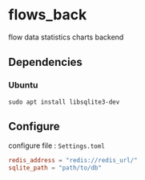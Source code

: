 # flows_back
flow data statistics charts backend

## Dependencies

### Ubuntu
```shell
sudo apt install libsqlite3-dev
```

## Configure
configure file : `Settings.toml`
```toml
redis_address = "redis://redis_url/"
sqlite_path = "path/to/db"
```

